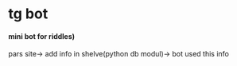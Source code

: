 # tg bot
#### mini bot for riddles)
pars site-> add info in shelve(python db modul)-> bot used this info
